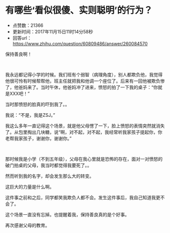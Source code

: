 # 有哪些‘看似很傻、实则聪明’的行为？
- 点赞数：21366
- 更新时间：2017年11月15日11时14分58秒
- 回答url：https://www.zhihu.com/question/60809486/answer/260084570
<body>
 <p data-pid="jQV9q4_n">保持善良啊！</p>
 <br>
 <p data-pid="X2tm_8sv">我永远都记得小学的时候。我们班有个弱智（病理角度），别人都欺负他，我觉得他很可怜有时候帮帮他，班主任就把我和他调一个座位了。后来有一回他被欺负惨了，他爸妈来了。当时午休，他爸妈冲了进来，愤怒的拍了一下我的桌子：“你就是XXX吧！”</p>
 <p data-pid="9PRsPVjj">当时那愤怒的脸真的吓到我了。。</p>
 <p data-pid="uaksTSFx">我说：“不是，我是ZSJ。”</p>
 <p data-pid="KPvwdPmU">我这么多年一直记得这个场景，就是他父母愣了一下，脸上愤怒的表情突然就消失了。从包里掏出几块糖，说“啊，对不起，对不起，我经常听我家孩子提起你，你老帮我家孩子，谢谢你，谢谢你。”</p>
 <br>
 <p data-pid="h2nycdyD">那时候我是小学（不到五年级），父母在我心里就是恐怖的存在，面对一对愤怒的破门拍桌的父母，我当时都觉得我要死了。。</p>
 <p data-pid="K-ng8_Zn">然而听到我的名字，却会发生那么大的转变。</p>
 <p data-pid="UR1eHrzn">这巨大的力量是什么啊。</p>
 <p data-pid="2GC2uh2d">这件事之前和之后，同学都笑我欺负人都不会。发生这件事后，我自己知道我更不会了。</p>
 <p data-pid="z_IuPoRM">这个场景一直没有忘掉。也提醒着我，保持善良真的是个好事。</p>
 <p data-pid="xGH_H-2g">再次感谢父母的教育。</p>
</body>